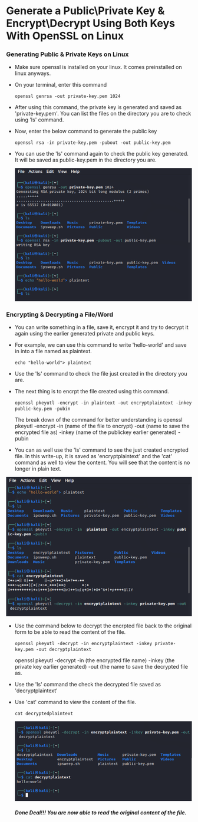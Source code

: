 # Generate a Public\Private Key & Encrypt\Decrypt Using Both Keys With OpenSSL on Linux

### Generating Public & Private Keys on Linux

- Make sure openssl is installed on your linux. It comes preinstalled on linux anyways.
- On your terminal, enter this command
 
  ```
  openssl genrsa -out private-key.pem 1024
  ```
- After using this command, the private key is generated and saved as 'private-key.pem'. You can list the files on the directory you are to check using 'ls' command.
- Now, enter the below command to generate the public key
  ```
  openssl rsa -in private-key.pem -pubout -out public-key.pem
  ```
- You can use the 'ls' command again to check the public key generated. It will be saved as public-key.pem in the directory you are.

   ![UI Image](https://github.com/FacelessHacker/Generate-a-Public-Private-Key/blob/main/1.png)


### Encrypting & Decrypting a File/Word

- You can write something in a file, save it, encrypt it and try to decrypt it again using the earlier generated private and public keys.
- For example, we can use this command to write 'hello-world' and save in into a file named as plaintext.

  ```
  echo "hello-world"> plaintext
  ```
- Use the 'ls' command to check the file just created in the directory you are.
- The next thing is to encrpt the file created using this command.
 
  ```
  openssl pkeyutl -encrypt -in plaintext -out encryptplaintext -inkey public-key.pem -pubin
  ```
 
  The break down of the command for better understanding is 
  openssl pkeyutl -encrypt -in (name of the file to encrypt) -out (name to save the encrypted file as) -inkey (name of the publickey         earlier generated) -pubin
 
- You can as well use the 'ls' command to see the just created encrypted file. In this write-up, it is saved as 'encryptplaintext' and the 'cat' command as well to view the content. You will see that the content is no longer in plain text.
 
 ![UI Image](https://github.com/FacelessHacker/Generate-a-Public-Private-Key/blob/main/2.png)
 
- Use the command below to decrypt the encrpted file back to the original form to be able to read the content of the file.

  ```
  openssl pkeyutl -decrypt -in encryptplaintext -inkey private-key.pem -out decryptplaintext
  ```
  
  openssl pkeyutl -decrypt -in (the encrypted file name) -inkey (the private key earlier generated) -out (the name to save the decrypted     file as.
- Use the 'ls' command the check the decrypted file saved as 'decryptplaintext'
- Use 'cat' command to view the content of the file. 
  ```
  cat decryptedplaintext
  ```
  ![UI Image](https://github.com/FacelessHacker/Generate-a-Public-Private-Key/blob/main/3.png)
  
   ##### Done Deal!!! You are now able to read the original content of the file.
